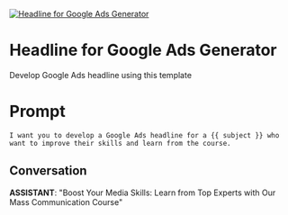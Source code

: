 
[![Headline for Google Ads Generator](https://flow-prompt-covers.s3.us-west-1.amazonaws.com/icon/abstract/abs_3.png)]()
# Headline for Google Ads Generator 
Develop Google Ads headline using this template 

# Prompt

```
I want you to develop a Google Ads headline for a {{ subject }} who want to improve their skills and learn from the course. 

```

## Conversation

**ASSISTANT**: "Boost Your Media Skills: Learn from Top Experts with Our Mass Communication Course"


